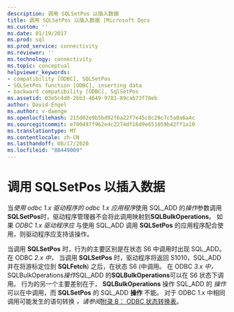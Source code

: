 ```yaml
---
description: 调用 SQLSetPos 以插入数据
title: 调用 SQLSetPos 以插入数据 |Microsoft Docs
ms.custom: ''
ms.date: 01/19/2017
ms.prod: sql
ms.prod_service: connectivity
ms.reviewer: ''
ms.technology: connectivity
ms.topic: conceptual
helpviewer_keywords:
- compatibility [ODBC], SQLSetPos
- SQLSetPos function [ODBC], inserting data
- backward compatibility [ODBC], SqlSetPos
ms.assetid: 03e5c4d0-2bb3-4649-9781-89cab73f78eb
author: David-Engel
ms.author: v-daenge
ms.openlocfilehash: 215d02e9b5bd92f6a22f7e45c8c29c7c5a0a6a4c
ms.sourcegitcommit: e700497f962e4c2274df16d9e651059b42ff1a10
ms.translationtype: MT
ms.contentlocale: zh-CN
ms.lasthandoff: 08/17/2020
ms.locfileid: "88449009"
---
```

# <a name="calling-sqlsetpos-to-insert-data"></a>调用 SQLSetPos 以插入数据
当*使用 odbc 1.x* *驱动程序的 odbc 1.x 应用程序*使用 SQL_ADD 的*操作*参数调用**SQLSetPos**时，驱动程序管理器不会将此调用映射到**SQLBulkOperations**。 如果 *ODBC 1.x 驱动程序应* 与使用 SQL_ADD 调用 **SQLSetPos** 的应用程序配合使用，则驱动程序应支持该操作。  
  
 当调用 **SQLSetPos** 时，行为的主要区别是在状态 S6 中调用时出现 SQL_ADD。 在 ODBC *2.x 中，* 当调用 **SQLSetPos** 时，驱动程序将返回 S1010，SQL_ADD 并在将游标定位到 **SQLFetch**) 之后，在状态 S6 (中调用。 在 ODBC *3.x 中，* SQLBulkOperations*操作*SQL_ADD 的**SQLBulkOperations**可以在 S6 状态下调用。 行为的另一个主要差别在于， **SQLBulkOperations** 操作 SQL_ADD 的 *操作* 可以在中调用，而 **SQLSetPos** 的 SQL_ADD **操作** 不能。 对于 ODBC 1.x 中相同调用可能发生的语句转换 *，请参阅*[附录 B： ODBC 状态转换表](../../../odbc/reference/appendixes/appendix-b-odbc-state-transition-tables.md)。
